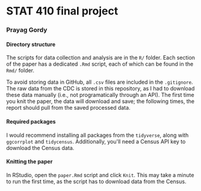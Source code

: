 # STAT 410 final project
### Prayag Gordy

#### Directory structure
The scripts for data collection and analysis are in the `R/` folder. Each section of the paper has a dedicated `.Rmd` script, each of which can be found in the `Rmd/` folder.

To avoid storing data in GitHub, all `.csv` files are included in the `.gitignore`. The raw data from the CDC is stored in this repository, as I had to download these data manually (i.e., not programatically through an API). The first time you knit the paper, the data will download and save; the following times, the report should pull from the saved processed data.

#### Required packages
I would recommend installing all packages from the `tidyverse`, along with `ggcorrplot` and `tidycensus`. Additionally, you'll need a Census API key to download the Census data.

#### Knitting the paper
In RStudio, open the `paper.Rmd` script and click `Knit`. This may take a minute to run the first time, as the script has to download data from the Census.
